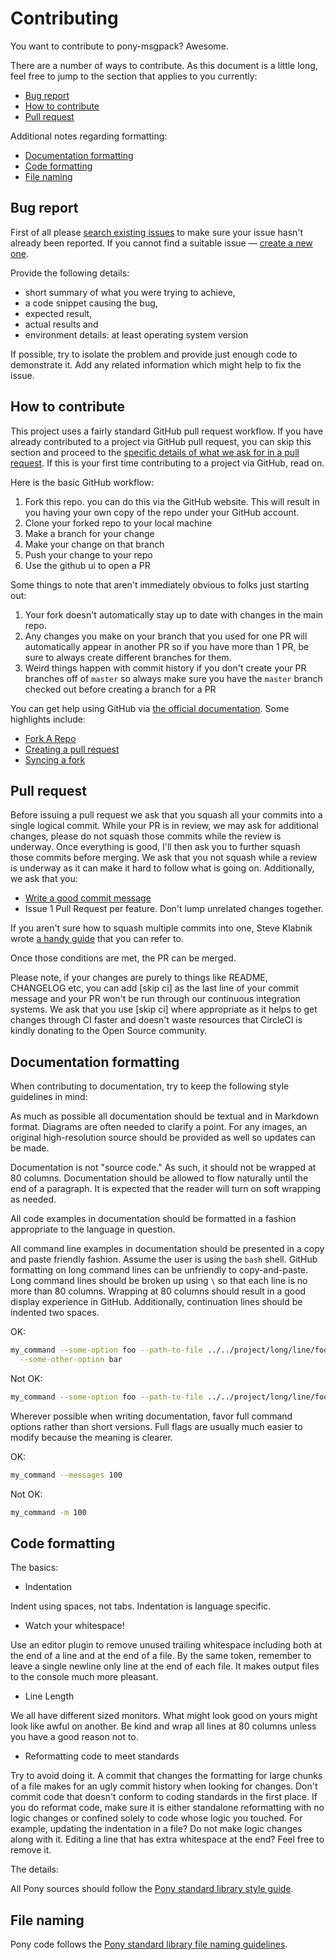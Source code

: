 # Contributing

You want to contribute to pony-msgpack? Awesome.

There are a number of ways to contribute. As this document is a little long, feel free to jump to the section that applies to you currently:

* [Bug report](#bug-report)
* [How to contribute](#how-to-contribute)
* [Pull request](#pull-request)

Additional notes regarding formatting:

* [Documentation formatting](#documentation-formatting)
* [Code formatting](#code-formatting)
* [File naming](#file-naming)

## Bug report

First of all please [search existing issues](https://github.com/seantallen/pony-msgpack/issues) to make sure your issue hasn't already been reported. If you cannot find a suitable issue — [create a new one](https://github.com/seantallen/pony-msgpack/issues/new).

Provide the following details:

  - short summary of what you were trying to achieve,
  - a code snippet causing the bug,
  - expected result,
  - actual results and
  - environment details: at least operating system version

If possible, try to isolate the problem and provide just enough code to demonstrate it. Add any related information which might help to fix the issue.

## How to contribute

This project uses a fairly standard GitHub pull request workflow. If you have already contributed to a project via GitHub pull request, you can skip this section and proceed to the [specific details of what we ask for in a pull request](#pull-request). If this is your first time contributing to a project via GitHub, read on.

Here is the basic GitHub workflow:

1. Fork this repo. you can do this via the GitHub website. This will result in you having your own copy of the repo under your GitHub account.
2. Clone your forked repo to your local machine
3. Make a branch for your change
4. Make your change on that branch
5. Push your change to your repo
6. Use the github ui to open a PR

Some things to note that aren't immediately obvious to folks just starting out:

1. Your fork doesn't automatically stay up to date with changes in the main repo.
2. Any changes you make on your branch that you used for one PR will automatically appear in another PR so if you have more than 1 PR, be sure to always create different branches for them.
3. Weird things happen with commit history if you don't create your PR branches off of `master` so always make sure you have the `master` branch checked out before creating a branch for a PR

You can get help using GitHub via [the official documentation](https://help.github.com/). Some highlights include:

- [Fork A Repo](https://help.github.com/articles/fork-a-repo/)
- [Creating a pull request](https://help.github.com/articles/creating-a-pull-request/)
- [Syncing a fork](https://help.github.com/articles/syncing-a-fork/)

## Pull request

Before issuing a pull request we ask that you squash all your commits into a single logical commit. While your PR is in review, we may ask for additional changes, please do not squash those commits while the review is underway. Once everything is good, I'll then ask you to further squash those commits before merging. We ask that you not squash while a review is underway as it can make it hard to follow what is going on. Additionally, we ask that you:

* [Write a good commit message](http://chris.beams.io/posts/git-commit/)
* Issue 1 Pull Request per feature. Don't lump unrelated changes together.

If you aren't sure how to squash multiple commits into one, Steve Klabnik wrote [a handy guide](http://blog.steveklabnik.com/posts/2012-11-08-how-to-squash-commits-in-a-github-pull-request) that you can refer to.

Once those conditions are met, the PR can be merged.

Please note, if your changes are purely to things like README, CHANGELOG etc, you can add [skip ci] as the last line of your commit message and your PR won't be run through our continuous integration systems. We ask that you use [skip ci] where appropriate as it helps to get changes through CI faster and doesn't waste resources that CircleCI is kindly donating to the Open Source community.

## Documentation formatting

When contributing to documentation, try to keep the following style guidelines in mind:

As much as possible all documentation should be textual and in Markdown format. Diagrams are often needed to clarify a point. For any images, an original high-resolution source should be provided as well so updates can be made.

Documentation is not "source code." As such, it should not be wrapped at 80 columns. Documentation should be allowed to flow naturally until the end of a paragraph. It is expected that the reader will turn on soft wrapping as needed.

All code examples in documentation should be formatted in a fashion appropriate to the language in question.

All command line examples in documentation should be presented in a copy and paste friendly fashion. Assume the user is using the `bash` shell. GitHub formatting on long command lines can be unfriendly to copy-and-paste. Long command lines should be broken up using `\` so that each line is no more than 80 columns. Wrapping at 80 columns should result in a good display experience in GitHub. Additionally, continuation lines should be indented two spaces.

OK:

```bash
my_command --some-option foo --path-to-file ../../project/long/line/foo \
  --some-other-option bar
```

Not OK:

```bash
my_command --some-option foo --path-to-file ../../project/long/line/foo --some-other-option bar
```

Wherever possible when writing documentation, favor full command options rather than short versions. Full flags are usually much easier to modify because the meaning is clearer.

OK:

```bash
my_command --messages 100
```

Not OK:

```bash
my_command -m 100
```

## Code formatting

The basics:

* Indentation

Indent using spaces, not tabs. Indentation is language specific.

* Watch your whitespace!

Use an editor plugin to remove unused trailing whitespace including both at the end of a line and at the end of a file. By the same token, remember to leave a single newline only line at the end of each file. It makes output files to the console much more pleasant.

* Line Length

We all have different sized monitors. What might look good on yours might look like awful on another. Be kind and wrap all lines at 80 columns unless you have a good reason not to.

* Reformatting code to meet standards

Try to avoid doing it. A commit that changes the formatting for large chunks of a file makes for an ugly commit history when looking for changes. Don't commit code that doesn't conform to coding standards in the first place. If you do reformat code, make sure it is either standalone reformatting with no logic changes or confined solely to code whose logic you touched. For example, updating the indentation in a file? Do not make logic changes along with it. Editing a line that has extra whitespace at the end? Feel free to remove it.

The details:

All Pony sources should follow the [Pony standard library style guide](https://github.com/ponylang/ponyc/blob/master/STYLE_GUIDE.md).

## File naming

Pony code follows the [Pony standard library file naming guidelines](https://github.com/ponylang/ponyc/blob/master/STYLE_GUIDE.md#naming).

